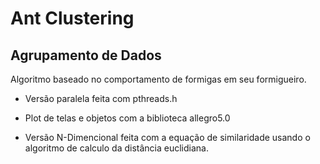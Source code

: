 # Ant Clustering

## Agrupamento de Dados

 Algoritmo baseado no comportamento de formigas em seu formigueiro.
 
 * Versão paralela feita com pthreads.h
 
 * Plot de telas e objetos com a biblioteca allegro5.0
 
 * Versão N-Dimencional feita com a equação de similaridade usando o algoritmo de calculo da distância euclidiana.
